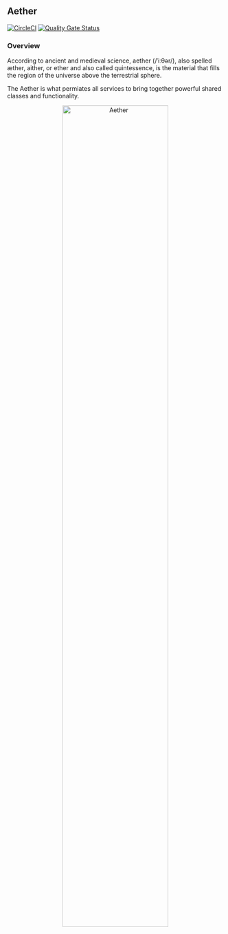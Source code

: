 ## Aether

[![CircleCI](https://circleci.foc.zone/gh/DataServices/Aether.svg?style=shield)](https://[circleci.foc.zone/gh/DataServices/Aether](https://circleci.foc.zone/gh/DataServices/Aether))
[![Quality Gate Status](https://sonarqube.rockfin.com/api/project_badges/measure?project=QL.207965&metric=alert_status)](https://sonarqube.rockfin.com/dashboard?id=QL.207965)

### Overview
<p>
According to ancient and medieval science, aether (/ˈiːθər/), also spelled æther, aither, or ether and also called quintessence, is the material that fills the region of the universe above the terrestrial sphere.
</p>
<p>
The Aether is what permiates all services to bring together powerful shared classes and functionality.
</p>

<p align="center">
<img src="https://git.rockfin.com/DataServices/Aether/blob/master/Aether.png"
     alt="Aether"
     style="margin-left:auto; margin-right:auto; width: 70%" />
</p>
